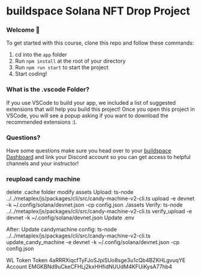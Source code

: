 # buildspace Solana NFT Drop Project
### Welcome 👋
To get started with this course, clone this repo and follow these commands:

1. cd into the `app` folder
2. Run `npm install` at the root of your directory
3. Run `npm run start` to start the project
4. Start coding!

### What is the .vscode Folder?
If you use VSCode to build your app, we included a list of suggested extensions that will help you build this project! Once you open this project in VSCode, you will see a popup asking if you want to download the recommended extensions :).

### Questions?
Have some questions make sure you head over to your [buildspace Dashboard](https://app.buildspace.so/projects/CO77556be5-25e9-49dd-a799-91a2fc29520e) and link your Discord account so you can get access to helpful channels and your instructor!

### reupload candy machine
delete .cache folder
modify assets
Upload:
ts-node ../../metaplex/js/packages/cli/src/candy-machine-v2-cli.ts upload -e devnet -k ~/.config/solana/devnet.json -cp config.json ./assets
Verify:
ts-node ../../metaplex/js/packages/cli/src/candy-machine-v2-cli.ts verify_upload -e devnet -k ~/.config/solana/devnet.json
Update .env

After:
Update candymachine config:
ts-node ../../metaplex/js/packages/cli/src/candy-machine-v2-cli.ts update_candy_machine -e devnet -k ~/.config/solana/devnet.json -cp config.json

WL Token
Token 4aRRRXiqcfTyFJoSJpiSUo8sge3u1cQb4BZKHLgvuqYE
Account EMGKBNd9uCkeCFHLj2kxHHfidNUUdM4KFUiKysA77hb4